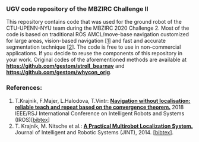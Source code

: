 ### UGV code repository of the MBZIRC Challenge II

This repository contains code that was used for the ground robot of the CTU-UPENN-NYU team during the MBZIRC 2020 Challenge 2.
Most of the code is based on traditional ROS AMCL/move-base navigation customized for large areas, vision-based navigation [[1](#references)] and fast and accurate segmentation technique [[2](#references)].
The code is free to use in non-commercial applications. If you decide to reuse the components of this repository in your work.
Original codes of the aforementioned methods are available at <b>https://github.com/gestom/stroll_bearnav</b> and <b>https://github.com/gestom/whycon_orig</b>.

### References:
1. T.Krajnik, F.Majer, L.Halodova, T.Vintr: <b>[Navigation without localisation: reliable teach and repeat based on the convergence theorem.](http://raw.githubusercontent.com/wiki/gestom/stroll_bearnav/papers/iros_2018.pdf)</b> 2018 IEEE/RSJ International Conference on Intelligent Robots and Systems (IROS)[[bibtex](http://raw.githubusercontent.com/wiki/gestom/stroll_bearnav/files/iros_2018.bib)]
1. T. Krajník, M. Nitsche et al.: <b>[A Practical Multirobot Localization System.](http://raw.githubusercontent.com/wiki/gestom/CosPhi/papers/2015_JINT_whycon.pdf)</b> Journal of Intelligent and Robotic Systems (JINT), 2014. [[bibtex](http://raw.githubusercontent.com/wiki/gestom/CosPhi/papers/2015_JINT_whycon.bib)].
